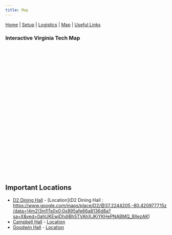 ```yaml
---
title: Map
---
```


[Home](README.html) | [Setup](Setup.html) | [Logistics](Logistics.html) | [Map](Map.html) | [Useful Links](Links.html)

<head>
  <style>
     #map {
      height: 400px;
      width: 100%;
     }
  </style>
</head>
<body>
  <h3>Interactive Virginia Tech Map</h3>
  <div id="map"></div>

  <script src="script/map_script.js"></script>

  <script async defer
  src="https://maps.googleapis.com/maps/api/js
?key=AIzaSyC6fuumXyy8piuqPc7iIL_28DoN3od-k5A
&callback=initMap">
  </script>

</body>


## Important Locations
 - [D2 Dining Hall](http://dining.vt.edu/dining_centers/d2.html)  - [Location](D2 Dining Hall : https://www.google.com/maps/place/D2/@37.2244205,-80.4209777,15z/data=!4m2!3m1!1s0x0:0x895afe66a8136d8a?sa=X&ved=0ahUKEwjDhdiBh5TVAhXJKiYKHePNABMQ_BIIezAK)
 - [Campbell Hall](https://www.vt.edu/about/buildings/campbell-hall.html) - [Location](https://www.google.com/maps/place/East+Campbell/@37.2273517,-80.4247049,17z/data=!4m8!1m2!2m1!1sCampbell+Hall+virginia+tech!3m4!1s0x884d95127f0cc12d:0xbe113e74e09751cf!8m2!3d37.2263192!4d-80.4216157)
 - [Goodwin Hall](https://www.vt.edu/about/buildings/signature-engineering.html) - [Location](https://www.google.com/maps/place/Goodwin+Hall/@37.2324431,-80.4256846,15z/data=!4m12!1m6!3m5!1s0x0:0x6dcb2a8ccab4d445!2sGoodwin+Hall!8m2!3d37.2324431!4d-80.4256846!3m4!1s0x0:0x6dcb2a8ccab4d445!8m2!3d37.2324431!4d-80.4256846)
